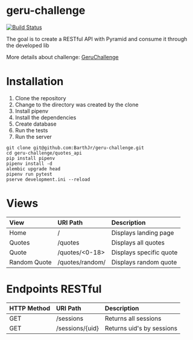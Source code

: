 # geru-challenge
[![Build Status](https://travis-ci.com/BarthJr/geru-challenge.svg?token=BWopAHdmwdFzLqXw7iyM&branch=master)](https://travis-ci.com/BarthJr/geru-challenge)

The goal is to create a RESTful API with Pyramid and consume it through the developed lib

More details about challenge: [GeruChallenge](https://gist.github.com/debonzi-geru/1042d85e2dcf5facfb1c0ff88e281f8d)


# Installation

1. Clone the repository
2. Change to the directory was created by the clone
3. Install pipenv
4. Install the dependencies
5. Create database
6. Run the tests
7. Run the server

``` console
git clone git@github.com:BarthJr/geru-challenge.git
cd geru-challenge/quotes_api
pip install pipenv
pipenv install -d
alembic upgrade head
pipenv run pytest
pserve development.ini --reload
```

# Views
**View**|**URI Path**|**Description**
:--|:--|:--
Home|/|Displays landing page
Quotes|/quotes|Displays all quotes
Quote|/quotes/<0-18>|Displays specific quote
Random Quote|/quotes/random/|Displays random quote

# Endpoints RESTful
**HTTP Method**|**URI Path**|**Description**
:--|:--|:--
GET|/sessions|Returns all sessions
GET|/sessions/{uid}|Returns uid's by sessions
